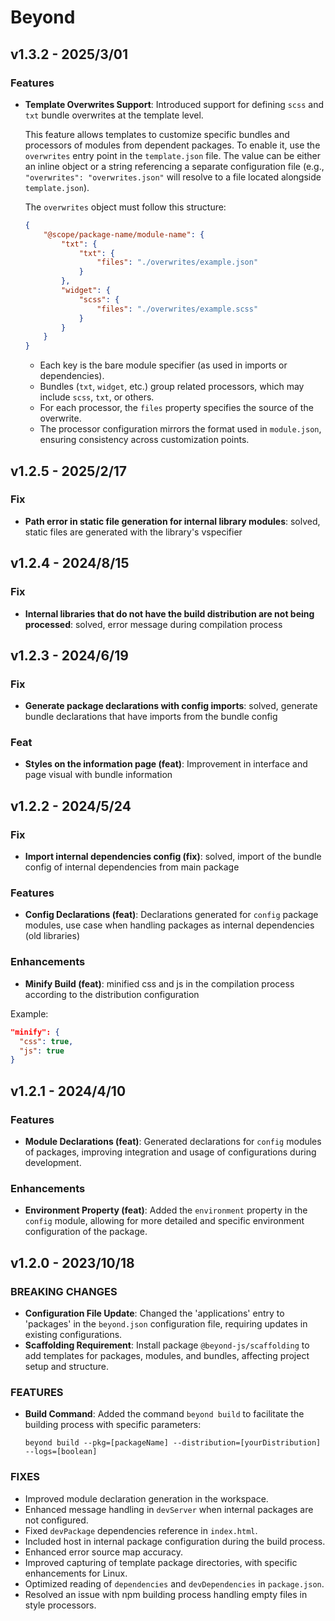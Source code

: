 # Beyond

## v1.3.2 - 2025/3/01

### Features

-   **Template Overwrites Support**: Introduced support for defining `scss` and `txt` bundle overwrites at the template
    level.

    This feature allows templates to customize specific bundles and processors of modules from dependent packages. To
    enable it, use the `overwrites` entry point in the `template.json` file. The value can be either an inline object or
    a string referencing a separate configuration file (e.g., `"overwrites": "overwrites.json"` will resolve to a file
    located alongside `template.json`).

    The `overwrites` object must follow this structure:

    ```json
    {
    	"@scope/package-name/module-name": {
    		"txt": {
    			"txt": {
    				"files": "./overwrites/example.json"
    			}
    		},
    		"widget": {
    			"scss": {
    				"files": "./overwrites/example.scss"
    			}
    		}
    	}
    }
    ```

    -   Each key is the bare module specifier (as used in imports or dependencies).
    -   Bundles (`txt`, `widget`, etc.) group related processors, which may include `scss`, `txt`, or others.
    -   For each processor, the `files` property specifies the source of the overwrite.
    -   The processor configuration mirrors the format used in `module.json`, ensuring consistency across customization
        points.

## v1.2.5 - 2025/2/17

### Fix

-   **Path error in static file generation for internal library modules**: solved, static files are generated with the
    library's vspecifier

## v1.2.4 - 2024/8/15

### Fix

-   **Internal libraries that do not have the build distribution are not being processed**: solved, error message during
    compilation process

## v1.2.3 - 2024/6/19

### Fix

-   **Generate package declarations with config imports**: solved, generate bundle declarations that have imports from
    the bundle config

### Feat

-   **Styles on the information page (feat)**: Improvement in interface and page visual with bundle information

## v1.2.2 - 2024/5/24

### Fix

-   **Import internal dependencies config (fix)**: solved, import of the bundle config of internal dependencies from
    main package

### Features

-   **Config Declarations (feat)**: Declarations generated for `config` package modules, use case when handling packages
    as internal dependencies (old libraries)

### Enhancements

-   **Minify Build (feat)**: minified css and js in the compilation process according to the distribution configuration

Example:

```json
"minify": {
  "css": true,
  "js": true
}
```

## v1.2.1 - 2024/4/10

### Features

-   **Module Declarations (feat)**: Generated declarations for `config` modules of packages, improving integration and
    usage of configurations during development.

### Enhancements

-   **Environment Property (feat)**: Added the `environment` property in the `config` module, allowing for more detailed
    and specific environment configuration of the package.

## v1.2.0 - 2023/10/18

### BREAKING CHANGES

-   **Configuration File Update**: Changed the 'applications' entry to 'packages' in the `beyond.json` configuration
    file, requiring updates in existing configurations.
-   **Scaffolding Requirement**: Install package `@beyond-js/scaffolding` to add templates for packages, modules, and
    bundles, affecting project setup and structure.

### FEATURES

-   **Build Command**: Added the command `beyond build` to facilitate the building process with specific parameters:

    ```
    beyond build --pkg=[packageName] --distribution=[yourDistribution] --logs=[boolean]
    ```

### FIXES

-   Improved module declaration generation in the workspace.
-   Enhanced message handling in `devServer` when internal packages are not configured.
-   Fixed `devPackage` dependencies reference in `index.html`.
-   Included host in internal package configuration during the build process.
-   Enhanced error source map accuracy.
-   Improved capturing of template package directories, with specific enhancements for Linux.
-   Optimized reading of `dependencies` and `devDependencies` in `package.json`.
-   Resolved an issue with npm building process handling empty files in style processors.
